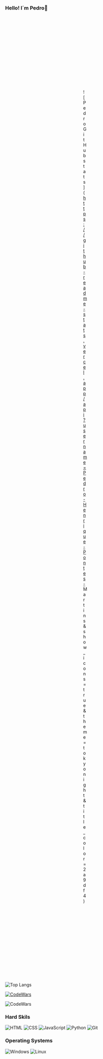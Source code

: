 ### Hello!  I´m Pedro🫡

<div style='margin: 50%;'>
  
![Pedro GitHub stats](https://github-readme-stats.vercel.app/api?username=Pedro-Henrique-Pontes-      Martins&show_icons=true&theme=tokyonight&title_color=2a9df4)
  
</div>

![Top Langs](https://github-readme-stats.vercel.app/api/top-langs/?username=Pedro-Henrique-Pontes-Martins&hide_progress=false&layout=pie&bg_color=000000&text_color=ffffff&title_color=2a9df4)

[![CodeWars](https://img.shields.io/badge/Codewars-B1361E?style=for-the-badge&logo=Codewars&logoColor=white)](https://www.codewars.com/users/Pedro-Henrique-Pontes-Martins)

![CodeWars](https://www.codewars.com/users/Pedro-Henrique-Pontes-Martins/badges/large)

### Hard Skils
![HTML](https://img.shields.io/badge/HTML-ff6600?style=for-the-badge&logo=html5&logoColor=white)
![CSS](https://img.shields.io/badge/CSS-3776AB?&style=for-the-badge&logo=css3&logoColor=white)
![JavaScript](https://img.shields.io/badge/JavaScript-239120?style=for-the-badge&logo=javascript&logoColor=white)
![Python](https://img.shields.io/badge/Python-F7DF1E?style=for-the-badge&logo=python&logoColor=white)
![Git](https://img.shields.io/badge/GIT-E44C30?style=for-the-badge&logo=git&logoColor=white)

### Operating Systems
![Windows](https://img.shields.io/badge/Windows-0078D6?style=for-the-badge&logo=windows&logoColor=white)
![Linux](https://img.shields.io/badge/Linux-FCC624?style=for-the-badge&logo=linux&logoColor=black)
